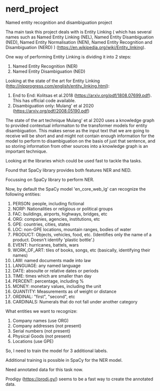 # nerd_project
Named entity recognition and disambiguation project

Tha main task this project deals with is Entity Linking ( which has several names such as Named Entity Linking (NEL), Named Entity Disambiguation (NED), Named Entity Normalisation (NEN), Named Entity Recognition and Disambiguation (NERD) ) (https://en.wikipedia.org/wiki/Entity_linking).

One way of performing Entity Linking is dividing it into 2 steps:
1. Named Entity Recognition (NER)
2. Named Entity Disambiguation (NED)

Looking at the state of the art for Entity Linking (http://nlpprogress.com/english/entity_linking.html):
1. End to End: Kolitsas et al.2018 (https://arxiv.org/pdf/1808.07699.pdf). This has official code available.
2. Disambiguation only: Mulang' et al 2020 (https://arxiv.org/pdf/2008.05190.pdf)

The state of the art technique Mulang' et al 2020 uses a knowledge graph to provided contextual informaiton to the transformer models for entity disambiguation. This makes sense as the input text that we are going to receive will be short and and might not contain enough information for the model to perform to disambiguation on the basis of just that sentence, and so storing information from other sources into a knowledge graph is an important technique.

Looking at the libraries which could be used fast to tackle tha tasks.

Found that SpaCy library provides both features NER and NED. 

Focussing on SpaCy library to perform NER.


Now, by default the SpaCy model 'en_core_web_lg' can recognize the following entities:
1. PERSON: people, including fictional
2. NORP: Nationalities or religious or political groups
3. FAC: buildings, airports, highways, bridges, etc
4. ORG: companies, agencies, institutions, etc
5. GPE: countries, cities, states
6. LOC: non-GPE locations, mountain ranges, bodies of water
7. PRODUCT: Objects, vehicles, food, etc. (Identifies only the name of a product. Doesn't identify 'plastic bottle'.)
8. EVENT: hurricanes, battels, wars
9. WORK_OF_ART: tiles of books, songs, etc (basically, identifying their names)
10. LAW: named documents made into law
11. LANGUAGE: any named language
12. DATE: absoulte or relative dates or periods
13. TIME: times which are smaller than day
14. PERCENT: percentage, including %
15. MONEY: monetary values, including the unit
16. QUANTITY: Measurements as of weight or distance
17. ORDINAL: "first", "second", etc
18. CARDINALS: Numerals that do not fall under another category 



What entities we want to recognize:
1. Company names (use ORG)
2. Company addresses (not present)
3. Serial numbers (not present)
4. Physical Goods (not present)
5. Locations (use GPE)


So, I need to train the model for 3 additional labels.

Additional training is possible in SpaCy for the NER model.

Need annotated data for this task now.

Prodigy (https://prodi.gy/) seems to be a fast way to create the annotated data.
